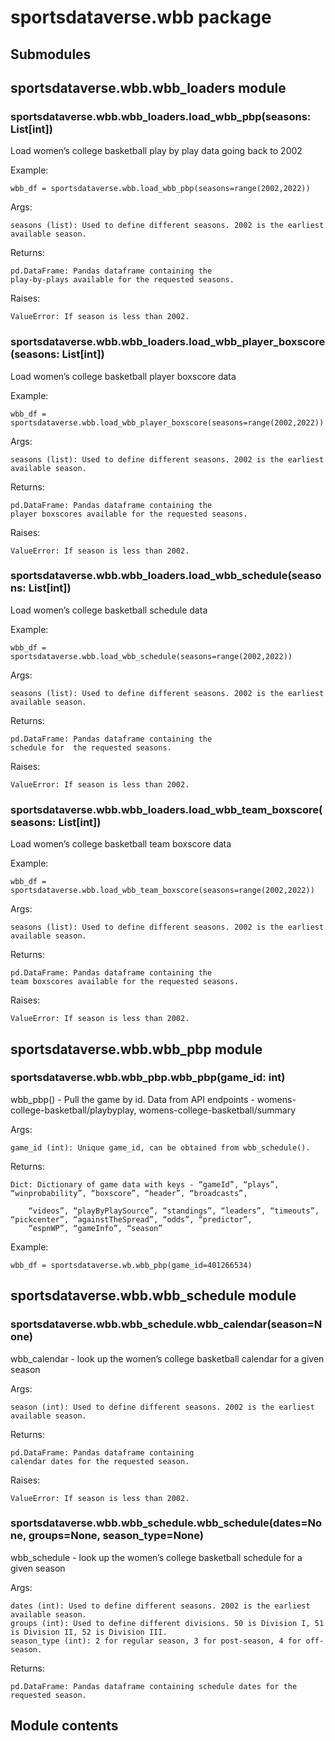 # sportsdataverse.wbb package

## Submodules

## sportsdataverse.wbb.wbb_loaders module


### sportsdataverse.wbb.wbb_loaders.load_wbb_pbp(seasons: List[int])
Load women’s college basketball play by play data going back to 2002

Example:

    wbb_df = sportsdataverse.wbb.load_wbb_pbp(seasons=range(2002,2022))

Args:

    seasons (list): Used to define different seasons. 2002 is the earliest available season.

Returns:

    pd.DataFrame: Pandas dataframe containing the
    play-by-plays available for the requested seasons.

Raises:

    ValueError: If season is less than 2002.


### sportsdataverse.wbb.wbb_loaders.load_wbb_player_boxscore(seasons: List[int])
Load women’s college basketball player boxscore data

Example:

    wbb_df = sportsdataverse.wbb.load_wbb_player_boxscore(seasons=range(2002,2022))

Args:

    seasons (list): Used to define different seasons. 2002 is the earliest available season.

Returns:

    pd.DataFrame: Pandas dataframe containing the
    player boxscores available for the requested seasons.

Raises:

    ValueError: If season is less than 2002.


### sportsdataverse.wbb.wbb_loaders.load_wbb_schedule(seasons: List[int])
Load women’s college basketball schedule data

Example:

    wbb_df = sportsdataverse.wbb.load_wbb_schedule(seasons=range(2002,2022))

Args:

    seasons (list): Used to define different seasons. 2002 is the earliest available season.

Returns:

    pd.DataFrame: Pandas dataframe containing the
    schedule for  the requested seasons.

Raises:

    ValueError: If season is less than 2002.


### sportsdataverse.wbb.wbb_loaders.load_wbb_team_boxscore(seasons: List[int])
Load women’s college basketball team boxscore data

Example:

    wbb_df = sportsdataverse.wbb.load_wbb_team_boxscore(seasons=range(2002,2022))

Args:

    seasons (list): Used to define different seasons. 2002 is the earliest available season.

Returns:

    pd.DataFrame: Pandas dataframe containing the
    team boxscores available for the requested seasons.

Raises:

    ValueError: If season is less than 2002.

## sportsdataverse.wbb.wbb_pbp module


### sportsdataverse.wbb.wbb_pbp.wbb_pbp(game_id: int)
wbb_pbp() - Pull the game by id. Data from API endpoints - womens-college-basketball/playbyplay, womens-college-basketball/summary

Args:

    game_id (int): Unique game_id, can be obtained from wbb_schedule().

Returns:

    Dict: Dictionary of game data with keys - “gameId”, “plays”, “winprobability”, “boxscore”, “header”, “broadcasts”,

        “videos”, “playByPlaySource”, “standings”, “leaders”, “timeouts”, “pickcenter”, “againstTheSpread”, “odds”, “predictor”,
        “espnWP”, “gameInfo”, “season”

Example:

    wbb_df = sportsdataverse.wb.wbb_pbp(game_id=401266534)

## sportsdataverse.wbb.wbb_schedule module


### sportsdataverse.wbb.wbb_schedule.wbb_calendar(season=None)
wbb_calendar - look up the women’s college basketball calendar for a given season

Args:

    season (int): Used to define different seasons. 2002 is the earliest available season.

Returns:

    pd.DataFrame: Pandas dataframe containing
    calendar dates for the requested season.

Raises:

    ValueError: If season is less than 2002.


### sportsdataverse.wbb.wbb_schedule.wbb_schedule(dates=None, groups=None, season_type=None)
wbb_schedule - look up the women’s college basketball schedule for a given season

Args:

    dates (int): Used to define different seasons. 2002 is the earliest available season.
    groups (int): Used to define different divisions. 50 is Division I, 51 is Division II, 52 is Division III.
    season_type (int): 2 for regular season, 3 for post-season, 4 for off-season.

Returns:

    pd.DataFrame: Pandas dataframe containing schedule dates for the requested season.

## Module contents
